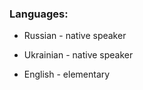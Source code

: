 ### **Languages:**
- Russian - native speaker

- Ukrainian - native speaker

- English - elementary
